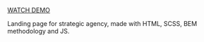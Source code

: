 [WATCH DEMO](https://ant2nta.github.io/layout_dia/)

Landing page for strategic agency, made with HTML, SCSS, BEM methodology and JS.
